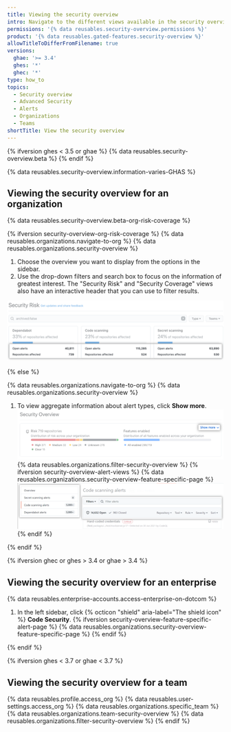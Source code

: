 ```yaml
---
title: Viewing the security overview
intro: Navigate to the different views available in the security overview
permissions: '{% data reusables.security-overview.permissions %}'
product: '{% data reusables.gated-features.security-overview %}'
allowTitleToDifferFromFilename: true
versions:
  ghae: '>= 3.4'
  ghes: '*'
  ghec: '*'
type: how_to
topics:
  - Security overview
  - Advanced Security
  - Alerts
  - Organizations
  - Teams
shortTitle: View the security overview
---
```


{% ifversion ghes < 3.5 or ghae %}
{% data reusables.security-overview.beta %}
{% endif %}

{% data reusables.security-overview.information-varies-GHAS %}

## Viewing the security overview for an organization

{% data reusables.security-overview.beta-org-risk-coverage %}

{% ifversion security-overview-org-risk-coverage %}
{% data reusables.organizations.navigate-to-org %}
{% data reusables.organizations.security-overview %}
1. Choose the overview you want to display from the options in the sidebar.
1. Use the drop-down filters and search box to focus on the information of greatest interest. The "Security Risk" and "Security Coverage" views also have an interactive header that you can use to filter results.

  ![Screenshot of the Security Risk view with interactive header highlighted](/assets/images/help/security-overview/security-risk-interactive-header.png)

{% else %}

{% data reusables.organizations.navigate-to-org %}
{% data reusables.organizations.security-overview %}
1. To view aggregate information about alert types, click **Show more**.
  ![Show more button](/assets/images/help/security-overview/security-overview-show-more-button.png)
{% data reusables.organizations.filter-security-overview %}
{% ifversion security-overview-alert-views %}
{% data reusables.organizations.security-overview-feature-specific-page %}
  ![Screenshot of the code scanning-specific page](/assets/images/help/security-overview/security-overview-code-scanning-alerts.png)
{% endif %}

{% endif %}

{% ifversion ghec or ghes > 3.4 or ghae > 3.4 %}
## Viewing the security overview for an enterprise

{% data reusables.enterprise-accounts.access-enterprise-on-dotcom %}
1. In the left sidebar, click {% octicon "shield" aria-label="The shield icon" %} **Code Security**.
{% ifversion security-overview-feature-specific-alert-page %}
{% data reusables.organizations.security-overview-feature-specific-page %}
{% endif %}

{% endif %}

{% ifversion ghes < 3.7 or ghae < 3.7 %}
## Viewing the security overview for a team

{% data reusables.profile.access_org %}
{% data reusables.user-settings.access_org %}
{% data reusables.organizations.specific_team %}
{% data reusables.organizations.team-security-overview %}
{% data reusables.organizations.filter-security-overview %}
{% endif %}